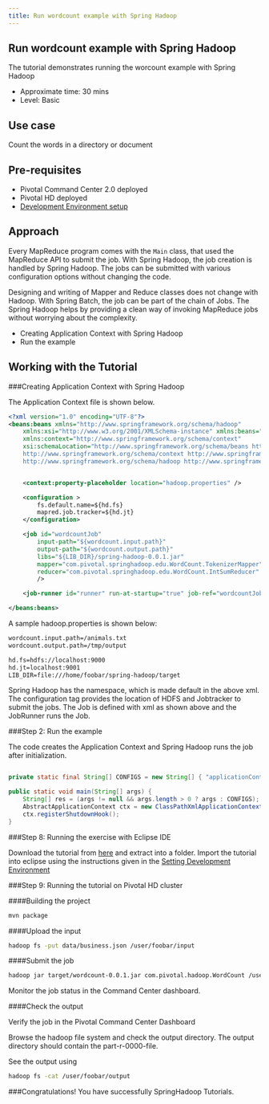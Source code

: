 ```yaml
---
title: Run wordcount example with Spring Hadoop
---
```


Run wordcount example with Spring Hadoop
--------------------------------------
The tutorial demonstrates running the worcount example with Spring Hadoop

* Approximate time: 30 mins
* Level: Basic

Use case
--------
Count the words in a directory or document

Pre-requisites
-------------
* Pivotal Command Center 2.0 deployed
* Pivotal HD deployed
* [Development Environment setup](../setting-development.html)

Approach
--------
Every MapReduce program comes with the `Main` class, that used the MapReduce API to submit the job.
With Spring Hadoop, the job creation is handled by Spring Hadoop. The jobs can be submitted with various configuration options without changing the code. 

Designing and writing of Mapper and Reduce classes does not change with Hadoop. With Spring Batch, the job can be part of the chain of Jobs. The Spring Hadoop helps by providing a clean way of invoking MapReduce jobs without worrying about the complexity.

*  Creating Application Context with Spring Hadoop
*  Run the example

Working with the Tutorial
------------------------

###Creating Application Context with Spring Hadoop

The Application Context file is shown below.

```xml
<?xml version="1.0" encoding="UTF-8"?>
<beans:beans xmlns="http://www.springframework.org/schema/hadoop"
	xmlns:xsi="http://www.w3.org/2001/XMLSchema-instance" xmlns:beans="http://www.springframework.org/schema/beans"
	xmlns:context="http://www.springframework.org/schema/context"
	xsi:schemaLocation="http://www.springframework.org/schema/beans http://www.springframework.org/schema/beans/spring-beans.xsd
	http://www.springframework.org/schema/context http://www.springframework.org/schema/context/spring-context.xsd
	http://www.springframework.org/schema/hadoop http://www.springframework.org/schema/hadoop/spring-hadoop.xsd">


	<context:property-placeholder location="hadoop.properties" />

	<configuration >
		fs.default.name=${hd.fs}
		mapred.job.tracker=${hd.jt}
	</configuration>

	<job id="wordcountJob" 
		input-path="${wordcount.input.path}"
		output-path="${wordcount.output.path}"
		libs="${LIB_DIR}/spring-hadoop-0.0.1.jar"
		mapper="com.pivotal.springhadoop.edu.WordCount.TokenizerMapper"
		reducer="com.pivotal.springhadoop.edu.WordCount.IntSumReducer" 
		/>

	<job-runner id="runner" run-at-startup="true" job-ref="wordcountJob" />

</beans:beans>
```

A sample hadoop.properties is shown below:

```xml
wordcount.input.path=/animals.txt
wordcount.output.path=/tmp/output

hd.fs=hdfs://localhost:9000
hd.jt=localhost:9001
LIB_DIR=file:///home/foobar/spring-hadoop/target
```

Spring Hadoop has the namespace, which is made default in the above xml.
The configuration tag provides the location of HDFS and Jobtracker to submit the jobs.
The Job is defined with xml as shown above and the JobRunner runs the Job.


###Step 2: Run the example

The code creates the Application Context and Spring Hadoop runs the job after initialization. 

```java

private static final String[] CONFIGS = new String[] { "applicationContext.xml" };

public static void main(String[] args) {
	String[] res = (args != null && args.length > 0 ? args : CONFIGS);
	AbstractApplicationContext ctx = new ClassPathXmlApplicationContext(res);
	ctx.registerShutdownHook();
}

```

###Step 8: Running the exercise with Eclipse IDE

Download the tutorial from [here](https://github.com/SpringSource/spring-hadoop-samples.git) and extract into a folder. 
Import the tutorial into eclipse using the instructions given in the [Setting Development Environment](../setting-development.html)

###Step 9: Running the tutorial on Pivotal HD cluster

####Building the project 

```bash
mvn package
```

####Upload the input

```bash
hadoop fs -put data/business.json /user/foobar/input
```

####Submit the job

```bash
hadoop jar target/wordcount-0.0.1.jar com.pivotal.hadoop.WordCount /user/foobar/input /user/foobar/output
```

Monitor the job status in the Command Center dashboard.

####Check the output

Verify the job in the Pivotal Command Center Dashboard

Browse the hadoop file system and check the output directory. The output directory should contain the part-r-0000-file.

See the output using

```bash
hadoop fs -cat /user/foobar/output
```

###Congratulations! You have successfully SpringHadoop Tutorials.

